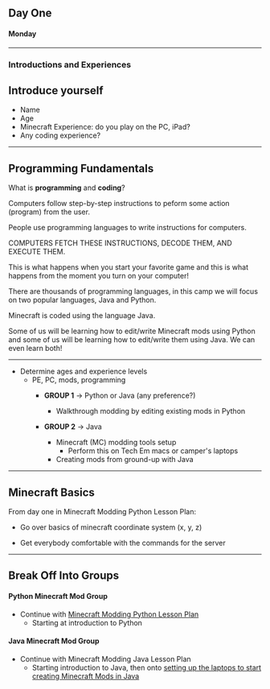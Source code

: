 ## Day One  

#### Monday  

***  

### Introductions and Experiences

## Introduce yourself
 * Name
 * Age
 * Minecraft Experience: do you play on the PC, iPad?
 * Any coding experience?  

***  

## Programming Fundamentals  

What is **programming** and **coding**?

Computers follow step-by-step instructions to peform some action (program) from the user.  

People use programming languages to write instructions for computers.  

COMPUTERS FETCH THESE INSTRUCTIONS, DECODE THEM, AND EXECUTE THEM.

This is what happens when you start your favorite game and this is what happens from the moment you turn on your computer!

There are thousands of programming languages, in this camp we will focus on two popular languages, Java and Python.  

Minecraft is coded using the language Java.  

Some of us will be learning how to edit/write Minecraft mods using Python and some of us will be learning how to edit/write them using Java. We can even learn both!  

***  

* Determine ages and experience levels  
  * PE, PC, mods, programming  
    * **GROUP 1** → Python or Java (any preference?)  
      * Walkthrough modding by editing existing mods in Python   

    * **GROUP 2** → Java  
      * Minecraft (MC) modding tools setup  
        * Perform this on Tech Em macs or camper's laptops  
      * Creating mods from ground-up with Java  

***  



## Minecraft Basics  

From day one in Minecraft Modding Python Lesson Plan:  

* Go over basics of minecraft coordinate system (x, y, z)  

* Get everybody comfortable with the commands for the server  

***  

## Break Off Into Groups  

#### Python Minecraft Mod Group  

* Continue with [Minecraft Modding Python Lesson Plan](https://github.com/joetechem/minecraft-with-modding-camp/blob/master/lessons_and_materials/in_python/MinecraftModdingPythonLessonPlan.md)  
  - Starting at introduction to Python  

#### Java Minecraft Mod Group  

* Continue with Minecraft Modding Java Lesson Plan  
  - Starting introduction to Java, then onto [setting up the laptops to start creating Minecraft Mods in Java](https://github.com/joetechem/minecraft-with-modding-camp/blob/master/lessons_and_materials/mc_modding_setup_slides.pdf)  
